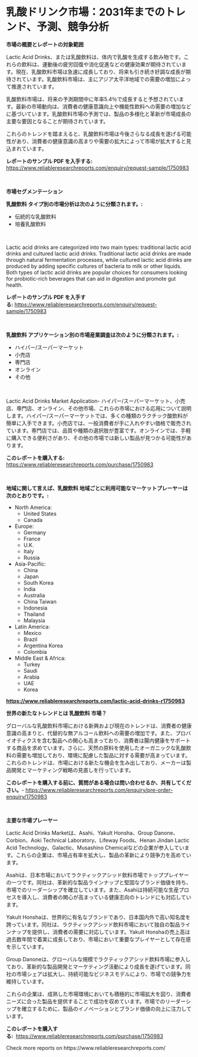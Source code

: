 <p><h1>乳酸ドリンク市場：2031年までのトレンド、予測、競争分析</h1></p><p><strong>市場の概要とレポートの対象範囲</strong></p>
<p><p>Lactic Acid Drinks、または乳酸飲料は、体内で乳酸を生成する飲み物です。これらの飲料は、運動後の疲労回復や消化促進などの健康効果が期待されています。現在、乳酸飲料市場は急速に成長しており、将来も引き続き好調な成長が期待されています。乳酸飲料市場は、主にアジア太平洋地域での需要の増加によって推進されています。</p><p>乳酸飲料市場は、将来の予測期間中に年率5.4％で成長すると予想されています。最新の市場動向は、消費者の健康意識向上や機能性飲料への需要の増加などに基づいています。乳酸飲料市場の予測では、製品の多様化と革新が市場成長の主要な要因となることが期待されています。</p><p>これらのトレンドを踏まえると、乳酸飲料市場は今後さらなる成長を遂げる可能性があり、消費者の健康意識の高まりや需要の拡大によって市場が拡大すると見込まれています。</p></p>
<p><strong>レポートのサンプル PDF を入手する:</strong> <a href="https://www.reliableresearchreports.com/enquiry/request-sample/1750983">https://www.reliableresearchreports.com/enquiry/request-sample/1750983</a></p>
<p>&nbsp;</p>
<p><strong>市場セグメンテーション</strong></p>
<p><strong>乳酸飲料 タイプ別の市場分析は次のように分類されます。:</strong></p>
<p><ul><li>伝統的な乳酸飲料</li><li>培養乳酸飲料</li></ul></p>
<p>&nbsp;</p>
<p><p>Lactic acid drinks are categorized into two main types: traditional lactic acid drinks and cultured lactic acid drinks. Traditional lactic acid drinks are made through natural fermentation processes, while cultured lactic acid drinks are produced by adding specific cultures of bacteria to milk or other liquids. Both types of lactic acid drinks are popular choices for consumers looking for probiotic-rich beverages that can aid in digestion and promote gut health.</p></p>
<p><strong>レポートのサンプル PDF を入手する:</strong>&nbsp;<a href="https://www.reliableresearchreports.com/enquiry/request-sample/1750983">https://www.reliableresearchreports.com/enquiry/request-sample/1750983</a></p>
<p>&nbsp;</p>
<p><strong> 乳酸飲料 アプリケーション別の市場産業調査は次のように分類されます。:</strong></p>
<p><ul><li>ハイパー/スーパーマーケット</li><li>小売店</li><li>専門店</li><li>オンライン</li><li>その他</li></ul></p>
<p>&nbsp;</p>
<p><p>Lactic Acid Drinks Market Application- ハイパー/スーパーマーケット、小売店、専門店、オンライン、その他市場、これらの市場における応用について説明します。ハイパー/スーパーマーケットでは、多くの種類のラクチック酸飲料が簡単に入手できます。小売店では、一般消費者が手に入れやすい価格で販売されています。専門店では、品質や種類の選択肢が豊富です。オンラインでは、手軽に購入できる便利さがあり、その他の市場では新しい製品が見つかる可能性があります。</p></p>
<p><strong>このレポートを購入する:</strong>&nbsp; <a href="https://www.reliableresearchreports.com/purchase/1750983">https://www.reliableresearchreports.com/purchase/1750983</a></p>
<p>&nbsp;</p>
<p><strong>地域に関して言えば、乳酸飲料 地域ごとに利用可能なマーケットプレーヤーは次のとおりです。:</strong></p>
<p><ul>
    <li>
        North America:
        <ul>
            <li>United States</li>
            <li>Canada</li>
        </ul>
    </li>
    <li>
        Europe:
        <ul>
            <li>Germany</li>
            <li>France</li>
            <li>U.K.</li>
            <li>Italy</li>
            <li>Russia</li>
        </ul>
    </li>
    <li>
        Asia-Pacific:
        <ul>
            <li>China</li>
            <li>Japan</li>
            <li>South Korea</li>
            <li>India</li>
            <li>Australia</li>
            <li>China Taiwan</li>
            <li>Indonesia</li>
            <li>Thailand</li>
            <li>Malaysia</li>
        </ul>
    </li>
    <li>
        Latin America:
        <ul>
            <li>Mexico</li>
            <li>Brazil</li>
            <li>Argentina Korea</li>
            <li>Colombia</li>
        </ul>
    </li>
    <li>
        Middle East & Africa:
        <ul>
            <li>Turkey</li>
            <li>Saudi</li>
            <li>Arabia</li>
            <li>UAE</li>
            <li>Korea</li>
        </ul>
    </li>
    </ul></p>
<p><strong><a href="https://www.reliableresearchreports.com/lactic-acid-drinks-r1750983">https://www.reliableresearchreports.com/lactic-acid-drinks-r1750983</a></strong>&nbsp;</p>
<p><strong>世界の新たなトレンドとは 乳酸飲料 市場？</strong></p>
<p><p>グローバルな乳酸飲料市場における新興および現在のトレンドは、消費者の健康意識の高まりと、代替的な無アルコール飲料への需要の増加です。また、プロバイオティクスを含む製品への関心も高まっており、消費者は腸内健康をサポートする商品を求めています。さらに、天然の原料を使用したオーガニックな乳酸飲料の需要も増加しており、環境に配慮した製品に対する需要が高まっています。これらのトレンドは、市場における新たな機会を生み出しており、メーカーは製品開発とマーケティング戦略の見直しを行っています。</p></p>
<p><strong>このレポートを購入する前に、質問がある場合は問い合わせるか、共有してください。</strong>- <a href="https://www.reliableresearchreports.com/enquiry/pre-order-enquiry/1750983">https://www.reliableresearchreports.com/enquiry/pre-order-enquiry/1750983</a></p>
<p>&nbsp;</p>
<p><strong>主要な市場プレーヤー</strong></p>
<p><p>Lactic Acid Drinks Marketは、Asahi、Yakult Honsha、Group Danone、Corbion、Aoki Technical Laboratory、Lifeway Foods、Henan Jindan Lactic Acid Technology、Galactic、Musashino Chemicalなどの企業が参入しています。これらの企業は、市場占有率を拡大し、製品の革新により競争力を高めています。</p><p>Asahiは、日本市場においてラクティックアシッド飲料市場でトッププレイヤーの一つです。同社は、革新的な製品ラインナップと堅固なブランド価値を持ち、市場でのリーダーシップを確立しています。また、Asahiは持続可能な生産プロセスを導入し、消費者の関心が高まっている健康志向のトレンドにも対応しています。</p><p>Yakult Honshaは、世界的に有名なブランドであり、日本国内外で高い知名度を誇っています。同社は、ラクティックアシッド飲料市場において独自の製品ラインナップを提供し、消費者の需要に対応しています。Yakult Honshaの売上高は過去数年間で着実に成長しており、市場において重要なプレイヤーとして存在感を示しています。</p><p>Group Danoneは、グローバルな規模でラクティックアシッド飲料市場に参入しており、革新的な製品開発とマーケティング活動により成長を遂げています。同社の市場シェアは拡大し、持続可能なビジネスモデルにより、市場での競争力を維持しています。</p><p>これらの企業は、成熟した市場環境においても積極的に市場拡大を図り、消費者ニーズに合った製品を提供することで成功を収めています。市場でのリーダーシップを確立するために、製品のイノベーションとブランド価値の向上に注力しています。</p></p>
<p><strong>このレポートを購入する:</strong>&nbsp;&nbsp;<a href="https://www.reliableresearchreports.com/purchase/1750983">https://www.reliableresearchreports.com/purchase/1750983</a></p>
<p>Check more reports on https://www.reliableresearchreports.com/</p>